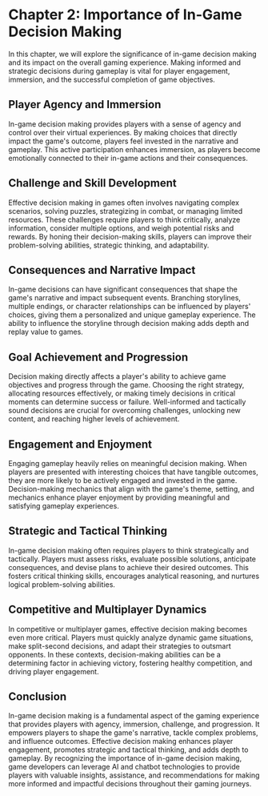 Chapter 2: Importance of In-Game Decision Making
================================================

In this chapter, we will explore the significance of in-game decision making and its impact on the overall gaming experience. Making informed and strategic decisions during gameplay is vital for player engagement, immersion, and the successful completion of game objectives.

Player Agency and Immersion
---------------------------

In-game decision making provides players with a sense of agency and control over their virtual experiences. By making choices that directly impact the game's outcome, players feel invested in the narrative and gameplay. This active participation enhances immersion, as players become emotionally connected to their in-game actions and their consequences.

Challenge and Skill Development
-------------------------------

Effective decision making in games often involves navigating complex scenarios, solving puzzles, strategizing in combat, or managing limited resources. These challenges require players to think critically, analyze information, consider multiple options, and weigh potential risks and rewards. By honing their decision-making skills, players can improve their problem-solving abilities, strategic thinking, and adaptability.

Consequences and Narrative Impact
---------------------------------

In-game decisions can have significant consequences that shape the game's narrative and impact subsequent events. Branching storylines, multiple endings, or character relationships can be influenced by players' choices, giving them a personalized and unique gameplay experience. The ability to influence the storyline through decision making adds depth and replay value to games.

Goal Achievement and Progression
--------------------------------

Decision making directly affects a player's ability to achieve game objectives and progress through the game. Choosing the right strategy, allocating resources effectively, or making timely decisions in critical moments can determine success or failure. Well-informed and tactically sound decisions are crucial for overcoming challenges, unlocking new content, and reaching higher levels of achievement.

Engagement and Enjoyment
------------------------

Engaging gameplay heavily relies on meaningful decision making. When players are presented with interesting choices that have tangible outcomes, they are more likely to be actively engaged and invested in the game. Decision-making mechanics that align with the game's theme, setting, and mechanics enhance player enjoyment by providing meaningful and satisfying gameplay experiences.

Strategic and Tactical Thinking
-------------------------------

In-game decision making often requires players to think strategically and tactically. Players must assess risks, evaluate possible solutions, anticipate consequences, and devise plans to achieve their desired outcomes. This fosters critical thinking skills, encourages analytical reasoning, and nurtures logical problem-solving abilities.

Competitive and Multiplayer Dynamics
------------------------------------

In competitive or multiplayer games, effective decision making becomes even more critical. Players must quickly analyze dynamic game situations, make split-second decisions, and adapt their strategies to outsmart opponents. In these contexts, decision-making abilities can be a determining factor in achieving victory, fostering healthy competition, and driving player engagement.

Conclusion
----------

In-game decision making is a fundamental aspect of the gaming experience that provides players with agency, immersion, challenge, and progression. It empowers players to shape the game's narrative, tackle complex problems, and influence outcomes. Effective decision making enhances player engagement, promotes strategic and tactical thinking, and adds depth to gameplay. By recognizing the importance of in-game decision making, game developers can leverage AI and chatbot technologies to provide players with valuable insights, assistance, and recommendations for making more informed and impactful decisions throughout their gaming journeys.
